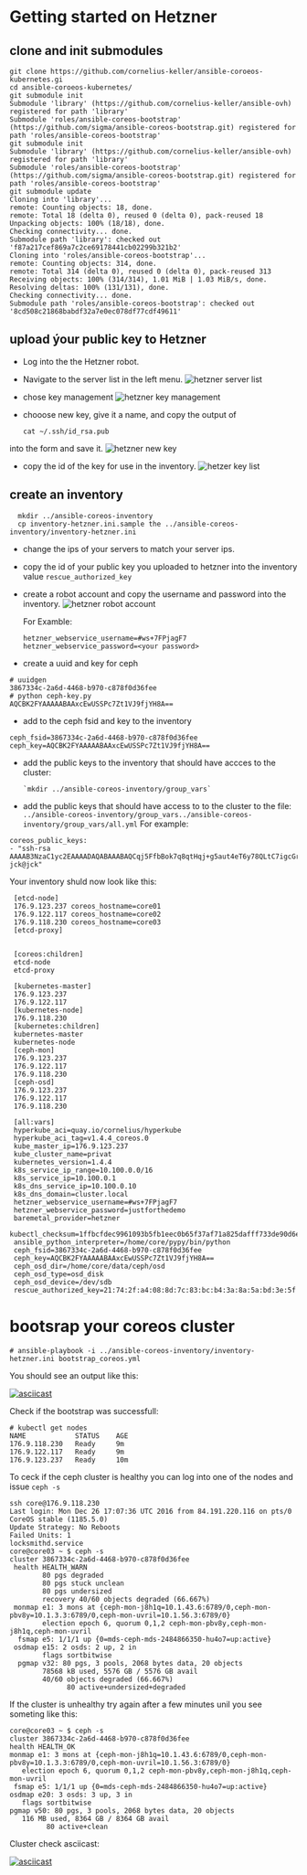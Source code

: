 # Getting started on Hetzner

## clone and init submodules

    git clone https://github.com/cornelius-keller/ansible-coroeos-kubernetes.gi
    cd ansible-coroeos-kubernetes/
    git submodule init
    Submodule 'library' (https://github.com/cornelius-keller/ansible-ovh) registered for path 'library'
    Submodule 'roles/ansible-coreos-bootstrap' (https://github.com/sigma/ansible-coreos-bootstrap.git) registered for path 'roles/ansible-coreos-bootstrap'
    git submodule init
    Submodule 'library' (https://github.com/cornelius-keller/ansible-ovh) registered for path 'library'
    Submodule 'roles/ansible-coreos-bootstrap' (https://github.com/sigma/ansible-coreos-bootstrap.git) registered for path 'roles/ansible-coreos-bootstrap'
    git submodule update
    Cloning into 'library'...
    remote: Counting objects: 18, done.
    remote: Total 18 (delta 0), reused 0 (delta 0), pack-reused 18
    Unpacking objects: 100% (18/18), done.
    Checking connectivity... done.
    Submodule path 'library': checked out 'f87a217cef869a7c2ce69178441cb02299b321b2'
    Cloning into 'roles/ansible-coreos-bootstrap'...
    remote: Counting objects: 314, done.
    remote: Total 314 (delta 0), reused 0 (delta 0), pack-reused 313
    Receiving objects: 100% (314/314), 1.01 MiB | 1.03 MiB/s, done.
    Resolving deltas: 100% (131/131), done.
    Checking connectivity... done.
    Submodule path 'roles/ansible-coreos-bootstrap': checked out '8cd508c21868babdf32a7e0ec078df77cdf49611'

## upload ýour public key to Hetzner
* Log into the the Hetzner robot.
* Navigate to the server list in the left menu.
![hetzner server list](hetzner_server_list.png "Hetzner Server List")

* chose key management
  ![hetzner key management](hetzner_key_management.png "Logo Key Managemet")
* chooose new key, give it a name, and copy the output of

  `cat ~/.ssh/id_rsa.pub`

 into the form and save it.
 ![hetzner new key](hetzner_add_key.png)

* copy the id of the key for use in the inventory. ![hetzer key list](hetzner_key_list.png)

## create an inventory
```
  mkdir ../ansible-coreos-inventory 
  cp inventory-hetzner.ini.sample the ../ansible-coreos-inventory/inventory-hetzner.ini
```
 
* change the ips of your servers to match your server ips.
* copy the id of your public key you uploaded to hetzner into the inventory value `rescue_authorized_key`
* create a robot account and copy the username and password into the inventory.
![hetzner robot account](hetzner_webservice_user.png)

  For Examble:

      hetzner_webservice_username=#ws+7FPjagF7
      hetzner_webservice_password=<your password>

* create a uuid and key for ceph
```
# uuidgen
3867334c-2a6d-4468-b970-c878f0d36fee
# python ceph-key.py
AQCBK2FYAAAAABAAxcEwUSSPc7Zt1VJ9fjYH8A==
```

* add to the ceph fsid and key to the  inventory

```
ceph_fsid=3867334c-2a6d-4468-b970-c878f0d36fee
ceph_key=AQCBK2FYAAAAABAAxcEwUSSPc7Zt1VJ9fjYH8A==
```

* add the public keys to the inventory that should have accces to the cluster:

      `mkdir ../ansible-coreos-inventory/group_vars`
* add the public keys that should have access to to the cluster to the file: `../ansible-coreos-inventory/group_vars../ansible-coreos-inventory/group_vars/all.yml`
For example:

```
coreos_public_keys:
- "ssh-rsa AAAAB3NzaC1yc2EAAAADAQABAAABAQCqj5FfbBok7q8qtHqj+g5aut4eT6y78QLtC7igcGriZnbEHX9aUfpOgue+Bq1GcIXp9uSOzp+R5OrP0FzPTK9nDgm7R1wnp1zTFOF8LorcLH7ii/9p793O/bvcGNc6OaPGwzIA0naI9pumyIiArEbsnUJlWqGWchHmAm+3McN3QVxTQY6/+aW1Dt5dnC5rbvgB1lfOOhxfr19ED1zV1qgeFKkHptJ1llIkyNLyXNSiMYNuuC2pFn5F3w+Nfe+hRq8gRsJRnDuwcVibNcfR3egZ8sYyHhCWdR0HM1ZLfzW/ens37rahNEkCJrrZUYGbZ3sSDjkWoEOFk/rcdge+detV jck@jck"
```
Your inventory shuld now look like this:

     [etcd-node]
     176.9.123.237 coreos_hostname=core01
     176.9.122.117 coreos_hostname=core02
     176.9.118.230 coreos_hostname=core03
     [etcd-proxy]


     [coreos:children]
     etcd-node
     etcd-proxy

     [kubernetes-master]
     176.9.123.237
     176.9.122.117
     [kubernetes-node]
     176.9.118.230
     [kubernetes:children]
     kubernetes-master
     kubernetes-node
     [ceph-mon]
     176.9.123.237
     176.9.122.117
     176.9.118.230
     [ceph-osd]
     176.9.123.237
     176.9.122.117
     176.9.118.230

     [all:vars]
     hyperkube_aci=quay.io/cornelius/hyperkube
     hyperkube_aci_tag=v1.4.4_coreos.0
     kube_master_ip=176.9.123.237
     kube_cluster_name=privat
     kubernetes_version=1.4.4
     k8s_service_ip_range=10.100.0.0/16
     k8s_service_ip=10.100.0.1
     k8s_dns_service_ip=10.100.0.10
     k8s_dns_domain=cluster.local
     hetzner_webservice_username=#ws+7FPjagF7
     hetzner_webservice_password=justforthedemo
     baremetal_provider=hetzner
     kubectl_checksum=1ffbcfdec9961093b5fb1eec0b65f37af71a825dafff733de90d6ed6db647729
     ansible_python_interpreter=/home/core/pypy/bin/python
     ceph_fsid=3867334c-2a6d-4468-b970-c878f0d36fee
     ceph_key=AQCBK2FYAAAAABAAxcEwUSSPc7Zt1VJ9fjYH8A==
     ceph_osd_dir=/home/core/data/ceph/osd
     ceph_osd_type=osd_disk
     ceph_osd_device=/dev/sdb
     rescue_authorized_key=21:74:2f:a4:08:8d:7c:83:bc:b4:3a:8a:5a:bd:3e:5f

# bootsrap your coreos cluster

    # ansible-playbook -i ../ansible-coreos-inventory/inventory-hetzner.ini bootstrap_coreos.yml

You should see an output like this:

[![asciicast](https://asciinema.org/a/3gcyoj8ddki0i5f2t9fhpjfw6.png)](https://asciinema.org/a/3gcyoj8ddki0i5f2t9fhpjfw6)

Check if the bootstrap was successfull:
```
# kubectl get nodes
NAME            STATUS    AGE
176.9.118.230   Ready     9m
176.9.122.117   Ready     9m
176.9.123.237   Ready     10m
```
To ceck if the ceph cluster is healthy you can log into one of the nodes and issue `ceph -s`

    ssh core@176.9.118.230
    Last login: Mon Dec 26 17:07:36 UTC 2016 from 84.191.220.116 on pts/0
    CoreOS stable (1185.5.0)
    Update Strategy: No Reboots
    Failed Units: 1
    locksmithd.service
    core@core03 ~ $ ceph -s
    cluster 3867334c-2a6d-4468-b970-c878f0d36fee
     health HEALTH_WARN
            80 pgs degraded
            80 pgs stuck unclean
            80 pgs undersized
            recovery 40/60 objects degraded (66.667%)
     monmap e1: 3 mons at {ceph-mon-j8h1q=10.1.43.6:6789/0,ceph-mon-pbv8y=10.1.3.3:6789/0,ceph-mon-uvril=10.1.56.3:6789/0}
            election epoch 6, quorum 0,1,2 ceph-mon-pbv8y,ceph-mon-j8h1q,ceph-mon-uvril
      fsmap e5: 1/1/1 up {0=mds-ceph-mds-2484866350-hu4o7=up:active}
     osdmap e15: 2 osds: 2 up, 2 in
            flags sortbitwise
      pgmap v32: 80 pgs, 3 pools, 2068 bytes data, 20 objects
            78568 kB used, 5576 GB / 5576 GB avail
            40/60 objects degraded (66.667%)
                  80 active+undersized+degraded

If the cluster is unhealthy try again after a few minutes unil you see someting like this:


    core@core03 ~ $ ceph -s
    cluster 3867334c-2a6d-4468-b970-c878f0d36fee
    health HEALTH_OK
    monmap e1: 3 mons at {ceph-mon-j8h1q=10.1.43.6:6789/0,ceph-mon-pbv8y=10.1.3.3:6789/0,ceph-mon-uvril=10.1.56.3:6789/0}
       election epoch 6, quorum 0,1,2 ceph-mon-pbv8y,ceph-mon-j8h1q,ceph-mon-uvril
     fsmap e5: 1/1/1 up {0=mds-ceph-mds-2484866350-hu4o7=up:active}
    osdmap e20: 3 osds: 3 up, 3 in
       flags sortbitwise
    pgmap v50: 80 pgs, 3 pools, 2068 bytes data, 20 objects
       116 MB used, 8364 GB / 8364 GB avail
             80 active+clean


Cluster check asciicast:

[![asciicast](https://asciinema.org/a/0d08oqnx4ioxqf0vjecd1zbfl.png)](https://asciinema.org/a/0d08oqnx4ioxqf0vjecd1zbfl)
